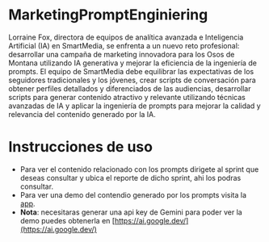# MarketingPromptEnginiering
Lorraine Fox, directora de equipos de analítica avanzada e Inteligencia Artificial (IA) en SmartMedia, se enfrenta a un nuevo reto profesional: desarrollar una campaña de marketing innovadora para los Osos de Montana utilizando IA generativa y mejorar la eficiencia de la ingeniería de prompts. El equipo de SmartMedia debe equilibrar las expectativas de los seguidores tradicionales y los jóvenes, crear scripts de conversación para obtener perfiles detallados y diferenciados de las audiencias, desarrollar scripts para generar contenido atractivo y relevante utilizando técnicas avanzadas de IA y aplicar la ingeniería de prompts para mejorar la calidad y relevancia del contenido generado por la IA. 

# Instrucciones de uso
- Para ver el contenido relacionado con los prompts dirigete al sprint que deseas consultar y ubica el reporte de dicho sprint, ahi los podras consultar.
- Para ver una demo del contendio generado por los prompts visita la [app](https://marketing-prompt-engineering-nao.streamlit.app/).
- **Nota**: necesitaras generar una api key de Gemini para poder ver la demo puedes obtenerla en [https://ai.google.dev/](https://ai.google.dev/)
